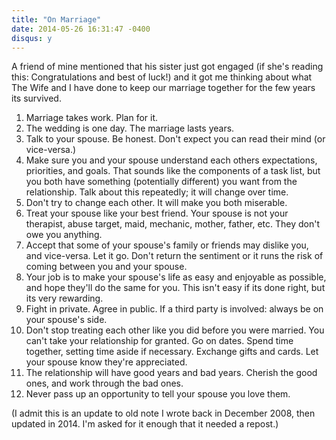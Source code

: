 ```yaml
---
title: "On Marriage"
date: 2014-05-26 16:31:47 -0400
disqus: y
---
```


A friend of mine mentioned that his sister just got engaged (if she's reading this: Congratulations and best of luck!) and it got me thinking about what The Wife and I have done to keep our marriage together for the few years its survived.

1. Marriage takes work. Plan for it.
1. The wedding is one day. The marriage lasts years.
1. Talk to your spouse. Be honest. Don't expect you can read their mind (or vice-versa.)
1. Make sure you and your spouse understand each others expectations, priorities, and goals. That sounds like the components of a task list, but you both have something (potentially different) you want from the relationship.  Talk about this repeatedly; it will change over time.
1. Don't try to change each other. It will make you both miserable.
1. Treat your spouse like your best friend. Your spouse is not your therapist, abuse target, maid, mechanic, mother, father, etc. They don't owe you anything.
1. Accept that some of your spouse's family or friends may dislike you, and vice-versa. Let it go. Don't return the sentiment or it runs the risk of coming between you and your spouse.
1. Your job is to make your spouse's life as easy and enjoyable as possible, and hope they'll do the same for you.  This isn't easy if its done right, but its very rewarding.
1. Fight in private. Agree in public. If a third party is involved: always be on your spouse's side.
1. Don't stop treating each other like you did before you were married. You can't take your relationship for granted. Go on dates. Spend time together, setting time aside if necessary. Exchange gifts and cards. Let your spouse know they're appreciated.
1. The relationship will have good years and bad years. Cherish the good ones, and work through the bad ones.
1. Never pass up an opportunity to tell your spouse you love them.

(I admit this is an update to old note I wrote back in December 2008, then updated in 2014.  I'm asked for it enough that it needed a repost.)
